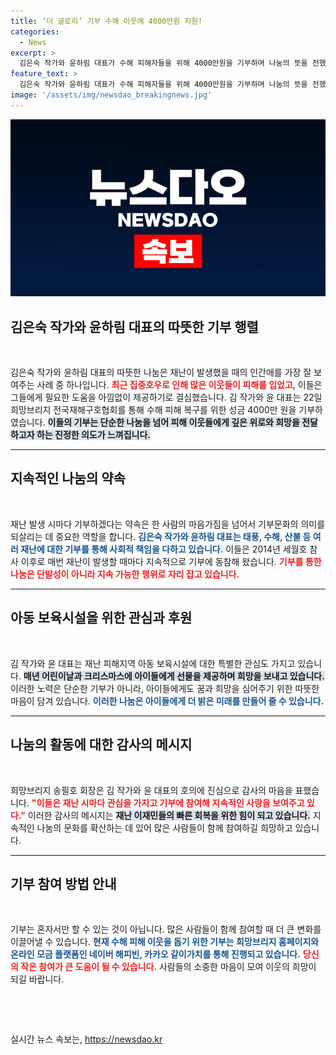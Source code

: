```yaml
---
title: ‘더 글로리’ 기부 수해 이웃에 4000만원 지원!
categories:
  - News
excerpt: >
  김은숙 작가와 윤하림 대표가 수해 피해자들을 위해 4000만원을 기부하며 나눔의 뜻을 전했습니다. 이들은 재난 때마다 꾸준한 기부로 이웃을 돕고 있으며, 함께 나눔에 동참하자는 메시지를 전했습니다.
feature_text: >
  김은숙 작가와 윤하림 대표가 수해 피해자들을 위해 4000만원을 기부하며 나눔의 뜻을 전했습니다. 이들은 재난 때마다 꾸준한 기부로 이웃을 돕고 있으며, 함께 나눔에 동참하자는 메시지를 전했습니다.
image: '/assets/img/newsdao_breakingnews.jpg'
---
```


<p><img src="/assets/img/newsdao_breakingnews.jpg" alt="koreaapp 속보" /></p>

<h2 data-ke-size="size26">김은숙 작가와 윤하림 대표의 따뜻한 기부 행렬</h2>

<p data-ke-size="size16">&nbsp;</p>

<p>김은숙 작가와 윤하림 대표의 따뜻한 나눔은 재난이 발생했을 때의 인간애를 가장 잘 보여주는 사례 중 하나입니다. <b><span style="color: #ee2323;">최근 집중호우로 인해 많은 이웃들이 피해를 입었고</span></b>, 이들은 그들에게 필요한 도움을 아낌없이 제공하기로 결심했습니다. 김 작가와 윤 대표는 22일 희망브리지 전국재해구호협회를 통해 수해 피해 복구를 위한 성금 4000만 원을 기부하였습니다. <b><span style="background-color: #21538527;">이들의 기부는 단순한 나눔을 넘어 피해 이웃들에게 깊은 위로와 희망을 전달하고자 하는 진정한 의도가 느껴집니다.</span></b></p>

<hr />

<h2 data-ke-size="size26">지속적인 나눔의 약속</h2>

<p data-ke-size="size16">&nbsp;</p>

<p>재난 발생 시마다 기부하겠다는 약속은 한 사람의 마음가짐을 넘어서 기부문화의 의미를 되살리는 데 중요한 역할을 합니다. <b><span style="color: #1a5490;">김은숙 작가와 윤하림 대표는 태풍, 수해, 산불 등 여러 재난에 대한 기부를 통해 사회적 책임을 다하고 있습니다.</span></b> 이들은 2014년 세월호 참사 이후로 매번 재난이 발생할 때마다 지속적으로 기부에 동참해 왔습니다. <b><span style="color: #ee2323;">기부를 통한 나눔은 단발성이 아니라 지속 가능한 행위로 자리 잡고 있습니다.</span></b> </p>

<hr />

<h2 data-ke-size="size26">아동 보육시설을 위한 관심과 후원</h2>

<p data-ke-size="size16">&nbsp;</p>

<p>김 작가와 윤 대표는 재난 피해지역 아동 보육시설에 대한 특별한 관심도 가지고 있습니다. <b><span style="background-color: #21538527;">매년 어린이날과 크리스마스에 아이들에게 선물을 제공하며 희망을 보내고 있습니다.</span></b> 이러한 노력은 단순한 기부가 아니라, 아이들에게도 꿈과 희망을 심어주기 위한 따뜻한 마음이 담겨 있습니다. <b><span style="color: #1a5490;">이러한 나눔은 아이들에게 더 밝은 미래를 만들어 줄 수 있습니다.</span></b> </p>

<hr />

<h2 data-ke-size="size26">나눔의 활동에 대한 감사의 메시지</h2>

<p data-ke-size="size16">&nbsp;</p>

<p>희망브리지 송필호 회장은 김 작가와 윤 대표의 호의에 진심으로 감사의 마음을 표했습니다. <b><span style="color: #ee2323;">"이들은 재난 시마다 관심을 가지고 기부에 참여해 지속적인 사랑을 보여주고 있다."</span></b> 이러한 감사의 메시지는 <b><span style="background-color: #21538527;">재난 이재민들의 빠른 회복을 위한 힘이 되고 있습니다.</span></b> 지속적인 나눔의 문화를 확산하는 데 있어 많은 사람들이 함께 참여하길 희망하고 있습니다. </p>

<hr />

<h2 data-ke-size="size26">기부 참여 방법 안내</h2>

<p data-ke-size="size16">&nbsp;</p>

<p>기부는 혼자서만 할 수 있는 것이 아닙니다. 많은 사람들이 함께 참여할 때 더 큰 변화를 이끌어낼 수 있습니다. <b><span style="color: #1a5490;">현재 수해 피해 이웃을 돕기 위한 기부는 희망브리지 홈페이지와 온라인 모금 플랫폼인 네이버 해피빈, 카카오 같이가치를 통해 진행되고 있습니다.</span></b> <b><span style="color: #ee2323;">당신의 작은 참여가 큰 도움이 될 수 있습니다.</span></b> 사람들의 소중한 마음이 모여 이웃의 희망이 되길 바랍니다. </p>

<p><br></p>

<p data-ke-size="size16">&nbsp;</p>
실시간 뉴스 속보는, <a href="https://newsdao.kr" rel="dofollow">https://newsdao.kr</a>



